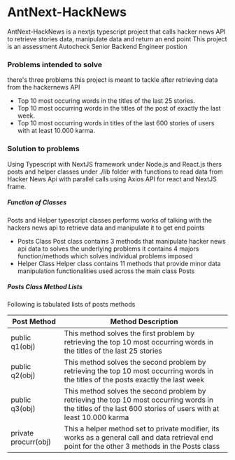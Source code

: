 # AntNext-HackNews
AntNext-HackNews is a nextjs typescript project that calls hacker news API to retrieve stories data, manipulate data and return an end point
This project is an assessment Autocheck Senior Backend Engineer postion

### Problems intended to solve
there's three problems this project is meant to tackle after retrieving data from the hackernews API

* Top 10 most occuring words in the titles of the last 25 stories.
* Top 10 most occurring words in the titles of the post of exactly the last week.
* Top 10 most occurring words in titles of the last 600 stories of users with at least 10.000 karma.

### Solution to problems
Using Typescript with NextJS framework under Node.js and React.js thers posts and helper classes under ./lib folder with functions to read data
from Hacker News Api with parallel calls using Axios API for react and NextJS frame.

##### Function of Classes
Posts and Helper typescript classes performs works of talking with the hackers news api to retrieve data and manipulate it to get end points

* Posts Class
  Post class contains 3 methods that manipulate hacker news api data to solves the underlying problems
  it contains 4 majors function/methods which solves individual problems imposed 
* Helper Class
  Helper class contains 11 methods that provide minor data manipulation functionalities used across the main class Posts
  
##### Posts Class Method Lists
Following is tabulated lists of posts methods

Post Method  | Method Description
------------- | -------------
public q1(obj)  | This method solves the first problem by retrieving the top 10 most occurring words in the titles of the last 25 stories
public q2(obj)  | This method solves the second problem by retrieving the top 10 most occurring words in the titles of the posts exactly the last week
public q3(obj)  | This method solves the second problem by retrieving the top 10 most occurring words in the titles of the last 600 stories of users with at least 10.000 karma
private procurr(obj)  | This a helper method set to private modifier, its works as a general call and data retrieval end point for the other 3 methods in the Posts class

